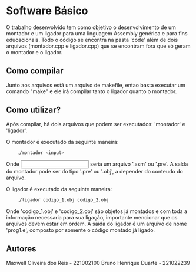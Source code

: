 # Software Básico
O trabalho desenvolvido tem como objetivo o desenvolvimento de um montador e um ligador para uma linguagem Assembly genérica e para fins educacionais. Todo o código se encontra na pasta 'code' além de dois arquivos (montador.cpp e ligador.cpp) que se encontram fora que só geram o montador e o ligador. 

## Como compilar
Junto aos arquivos está um arquivo de makefile, entao basta executar um comando "make" e ele irá compilar tanto o ligador quanto o montador.

## Como utilizar?
Após compilar, há dois arquivos que podem ser executados: 'montador' e 'ligador'.

O montador é executado da seguinte maneira:
```bash
    ./montador <input>
```
Onde <input> seria um arquivo '.asm' ou '.pre'. A saída do montador pode ser do tipo '.pre' ou '.obj', a depender do conteudo do arquivo.

O ligador é executado da seguinte maneira:
```bash
    ./ligador codigo_1.obj codigo_2.obj
```
Onde 'codigo_1.obj' e 'codigo_2.obj' são objetos já montados e com toda a informação necessaria para sua ligação, importante mencionar que os arquivos devem estar em ordem. A saída do ligador é um arquivo de nome 'prog1.e', composto por somente o código montado já ligado.

## Autores

Maxwell Oliveira dos Reis - 221002100
Bruno Henrique Duarte - 221022239